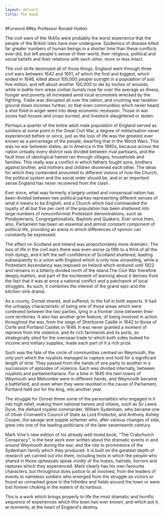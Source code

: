 ```yaml
---
layout: default
title: The Book
---
```


#Forword
##by Professor Ronald Hutton

The civil wars of the 1640s were probably the worst experience that the people of the British Isles have ever undergone. Epidemics of disease killed far greater numbers of human beings in a shorter time than these conflicts ever did, but left people's sense of their world, their religious, political and social beliefs and their relations with each other, more or less intact.
 
The civil strife destroyed all of those things. England went through three civil wars between 1642 and 1651, of which the first and biggest, which ended in 1646, killed about 100,000 people outright in a population of just five million, and left about another 150,000 to die by inches of wounds, while in battle-torn areas civilian burials rose far over the average as illness, hunger and poverty all increased amid local economies wrecked by the fighting. Trade was disrupted all over the nation, and crushing war taxation ground down incomes further, so that even communities which never heard a shot fired in anger went into deep economic recession. Those in war zones had houses and crops burned, and livestock slaughtered or stolen.
 
Perhaps a quarter of the entire adult male population of England served as soldiers at some point in the Great Civil War, a degree of militarisation never experienced before or since, just as the loss of life was the greatest ever known as a percentage of the people, dwarfing that in the World Wars. This was no war between states, as in America in the 1860s, because across the nation virtually every district was divided between rival partisans, and the fault lines of ideological hatred ran through villages, households and families. This really was a conflict in which fathers fought sons, brothers against brother, and mothers and children disowned each other. The ideas for which they contended amounted to different visions of how the Church, the political system and the social order should be, and in an important sense England has never recovered from the clash.
 
Ever since, what was formerly a largely united and consensual nation has been divided between two political parties representing different senses of what it means to be English, and a Church which had commanded the loyalty of all but five per cent of the population has been shattered into large numbers of nonconformist Protestant denominations, such as Presbyterians, Congregationalists, Baptists and Quakers. Ever since then, also, Parliament has been an essential and almost constant component of political life, providing an arena in which differences of opinion can constantly be expressed.
 
The effect on Scotland and Ireland was proportionately more dramatic. The loss of life in the civil wars there was even worse (a fifth to a third of all the Irish dying), and it left the self-confidence of Scotland shattered, leading subsequently to a union with England which is only now unraveling, while a Protestant Ascendancy was imposed on Ireland which endured until 1922 and remains in a bitterly divided north of the island.The Civil War therefore deeply matters, and part of the excitement of learning about it derives from the fact that it was at once a national conflict and a patchwork of local struggles. As such, it combines the interest of the grand epic and the kitchen-sink drama.
 
As a county, Dorset shared, and suffered, to the full in both aspects. It had the unhappy characteristic of being one of those areas which were contested between the two parties, lying in a frontier zone between their core territories. It also has another grim feature, of being involved in action throughout the war, from the siege of Sherborne Castle in 1642 to those of Corfe and Portland Castles in 1646. It was never granted a moment of reprieve from the violence, and its rich farmlands and its ports, so strategically sited for the overseas trade to which both sides looked for income and military supplies, made each part of it a rich prize.
 
Such was the fate of the circle of communities centred on Weymouth, the only port which the royalists managed to capture and hold for a significant length of time. They passed from the hands of one party to another in a succession of episodes of violence. Each was divided internally, between royalists and parliamentarians. For a time in 1645 the twin towns of Weymouth and Melcombe were in different hands, and Weymouth became a battlefield, and even when they were reunited in the cause of Parliament, Portland held out for the king, into another year.
 
The struggle for Dorset threw some of the personalities who engaged in it into high relief, making them national heroes and villains, such as Sir Lewis Dyve, the diehard royalist commander, William Sydenham, who became one of Oliver Cromwell's Council of State as Lord Protector, and Anthony Ashley Cooper, the savage and supple schemer who, after various changes of side, grew into one of the leading politicians of the later seventeenth century.
 
Mark Vine's new edition of his already well-loved book, "The Crabchurch Conspiracy", is the best work ever written about the dramatic events in and around Weymouth during the war, and the rise to prominence of the Sydenham family which they produced. It is built on the greatest depth of research yet carried out into them, including texts in which the people who shared in those upheavals speak vividly of the hopes, hatreds, horrors and raptures which they experienced. Mark clearly has his own favourite characters, but throughout does justice to all involved, from the leaders of events to nameless soldiers who emerged from the struggle as victors or found an unmarked grave in the hillsides and fields around the town or were lost forever choking in the waters of its harbour.
 
This is a work which brings properly to life the most dramatic and horrific sequence of experiences which this town has ever known, and which put it, at moments, at the heart of England's destiny.
